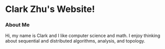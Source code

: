 # Clark Zhu's Website!

### About Me
Hi, my name is Clark and I like computer science and math. I enjoy thinking about sequential and distributed algorithms, analysis, and topology. 


<div>
  <script src="javascripts/test.js"></script>
</div>
